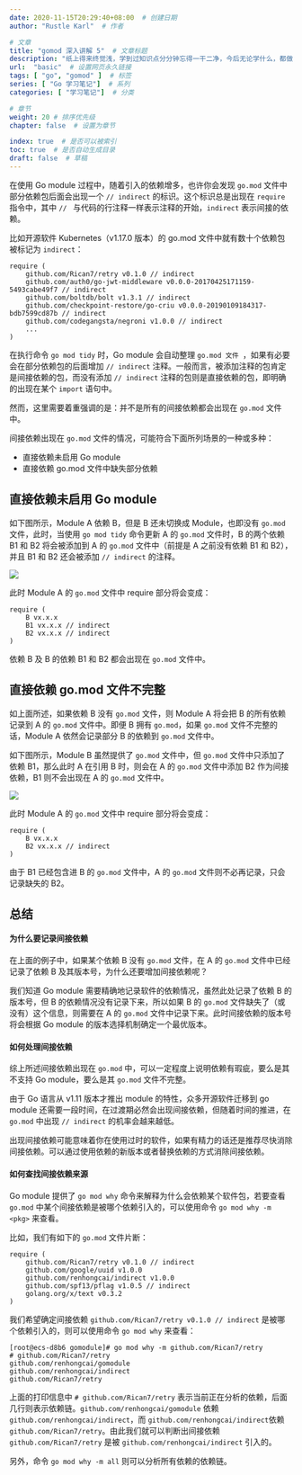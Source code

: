 ```yaml
---
date: 2020-11-15T20:29:40+08:00  # 创建日期
author: "Rustle Karl"  # 作者

# 文章
title: "gomod 深入讲解 5"  # 文章标题
description: "纸上得来终觉浅，学到过知识点分分钟忘得一干二净，今后无论学什么，都做好笔记吧。"
url:  "basic"  # 设置网页永久链接
tags: [ "go", "gomod" ]  # 标签
series: [ "Go 学习笔记"]  # 系列
categories: [ "学习笔记"]  # 分类

# 章节
weight: 20 # 排序优先级
chapter: false  # 设置为章节

index: true  # 是否可以被索引
toc: true  # 是否自动生成目录
draft: false  # 草稿
---
```


在使用 Go module 过程中，随着引入的依赖增多，也许你会发现 `go.mod` 文件中部分依赖包后面会出现一个 `// indirect` 的标识。这个标识总是出现在 `require` 指令中，其中 `// ` 与代码的行注释一样表示注释的开始，`indirect` 表示间接的依赖。

比如开源软件 Kubernetes（v1.17.0 版本）的 go.mod 文件中就有数十个依赖包被标记为 `indirect`：

```
require (
	github.com/Rican7/retry v0.1.0 // indirect
	github.com/auth0/go-jwt-middleware v0.0.0-20170425171159-5493cabe49f7 // indirect
	github.com/boltdb/bolt v1.3.1 // indirect
	github.com/checkpoint-restore/go-criu v0.0.0-20190109184317-bdb7599cd87b // indirect
	github.com/codegangsta/negroni v1.0.0 // indirect
	...
)
```

在执行命令 `go mod tidy` 时，Go module 会自动整理 `go.mod 文件 `，如果有必要会在部分依赖包的后面增加 `// indirect` 注释。一般而言，被添加注释的包肯定是间接依赖的包，而没有添加 `// indirect` 注释的包则是直接依赖的包，即明确的出现在某个 `import` 语句中。

然而，这里需要着重强调的是：并不是所有的间接依赖都会出现在 `go.mod` 文件中。

间接依赖出现在 `go.mod` 文件的情况，可能符合下面所列场景的一种或多种：

- 直接依赖未启用 Go module
- 直接依赖 go.mod 文件中缺失部分依赖

## 直接依赖未启用 Go module

如下图所示，Module A 依赖 B，但是 B 还未切换成 Module，也即没有 `go.mod` 文件，此时，当使用 `go mod tidy` 命令更新 A 的 `go.mod` 文件时，B 的两个依赖 B1 和 B2 将会被添加到 A 的 `go.mod` 文件中（前提是 A 之前没有依赖 B1 和 B2），并且 B1 和 B2 还会被添加 `// indirect` 的注释。

![](images/gomodule_indirect_01.png)

此时 Module A 的 `go.mod` 文件中 require 部分将会变成：

```
require (
	B vx.x.x
	B1 vx.x.x // indirect
	B2 vx.x.x // indirect
)
```

依赖 B 及 B 的依赖 B1 和 B2 都会出现在 `go.mod` 文件中。

## 直接依赖 go.mod 文件不完整

如上面所述，如果依赖 B 没有 `go.mod` 文件，则 Module A 将会把 B 的所有依赖记录到 A 的 `go.mod` 文件中。即便 B 拥有 `go.mod`，如果 `go.mod` 文件不完整的话，Module A 依然会记录部分 B 的依赖到 `go.mod` 文件中。

如下图所示，Module B 虽然提供了 `go.mod` 文件中，但 `go.mod` 文件中只添加了依赖 B1，那么此时 A 在引用 B 时，则会在 A 的 `go.mod` 文件中添加 B2 作为间接依赖，B1 则不会出现在 A 的 `go.mod` 文件中。

![](images/gomodule_indirect_02.png)

此时 Module A 的 `go.mod` 文件中 require 部分将会变成：

```
require (
	B vx.x.x
	B2 vx.x.x // indirect
)
```

由于 B1 已经包含进 B 的 `go.mod` 文件中，A 的 `go.mod` 文件则不必再记录，只会记录缺失的 B2。

## 总结

#### 为什么要记录间接依赖

在上面的例子中，如果某个依赖 B 没有 `go.mod` 文件，在 A 的 `go.mod` 文件中已经记录了依赖 B 及其版本号，为什么还要增加间接依赖呢？

我们知道 Go module 需要精确地记录软件的依赖情况，虽然此处记录了依赖 B 的版本号，但 B 的依赖情况没有记录下来，所以如果 B 的 `go.mod` 文件缺失了（或没有）这个信息，则需要在 A 的 `go.mod` 文件中记录下来。此时间接依赖的版本号将会根据 Go module 的版本选择机制确定一个最优版本。

#### 如何处理间接依赖

综上所述间接依赖出现在 `go.mod` 中，可以一定程度上说明依赖有瑕疵，要么是其不支持 Go module，要么是其 `go.mod` 文件不完整。

由于 Go 语言从 v1.11 版本才推出 module 的特性，众多开源软件迁移到 go module 还需要一段时间，在过渡期必然会出现间接依赖，但随着时间的推进，在 `go.mod` 中出现 `// indirect` 的机率会越来越低。

出现间接依赖可能意味着你在使用过时的软件，如果有精力的话还是推荐尽快消除间接依赖。可以通过使用依赖的新版本或者替换依赖的方式消除间接依赖。

#### 如何查找间接依赖来源

Go module 提供了 `go mod why` 命令来解释为什么会依赖某个软件包，若要查看 `go.mod` 中某个间接依赖是被哪个依赖引入的，可以使用命令 `go mod why -m <pkg>` 来查看。

比如，我们有如下的 `go.mod` 文件片断：

```
require (
	github.com/Rican7/retry v0.1.0 // indirect
	github.com/google/uuid v1.0.0
	github.com/renhongcai/indirect v1.0.0
	github.com/spf13/pflag v1.0.5 // indirect
	golang.org/x/text v0.3.2
)
```

我们希望确定间接依赖 `github.com/Rican7/retry v0.1.0 // indirect` 是被哪个依赖引入的，则可以使用命令 `go mod why` 来查看：

```
[root@ecs-d8b6 gomodule]# go mod why -m github.com/Rican7/retry
# github.com/Rican7/retry
github.com/renhongcai/gomodule
github.com/renhongcai/indirect
github.com/Rican7/retry
```

上面的打印信息中 `# github.com/Rican7/retry` 表示当前正在分析的依赖，后面几行则表示依赖链。`github.com/renhongcai/gomodule` 依赖 `github.com/renhongcai/indirect`，而 `github.com/renhongcai/indirect`依赖 `github.com/Rican7/retry`。由此我们就可以判断出间接依赖 `github.com/Rican7/retry` 是被 `github.com/renhongcai/indirect` 引入的。

另外，命令 `go mod why -m all` 则可以分析所有依赖的依赖链。
